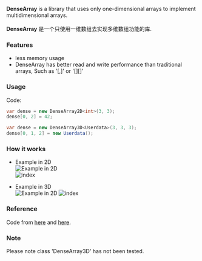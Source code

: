 **DenseArray** is a library that uses only one-dimensional arrays to implement multidimensional arrays.<br><br>
**DenseArray** 是一个只使用一维数组去实现多维数组功能的库.

### Features
* less memory usage
* DenseArray has better read and write performance than traditional arrays, Such as '[,]' or '[][]'


### Usage
Code:
```csharp
var dense = new DenseArray2D<int>(3, 3);
dense[0, 2] = 42;
```
```csharp
var dense = new DenseArray3D<Userdata>(3, 3, 3);
dense[0, 1, 2] = new Userdata();
```

### How it works
- Example in 2D<br>
![Example in 2D](https://eli.thegreenplace.net/images/2015/column-major-2D.png)<br>
![index](https://eli.thegreenplace.net/images/math/ab533f15375dcdb69e7affdd1a4c835e146b7751.png)

- Example in 3D<br>
![Example in 2D](https://eli.thegreenplace.net/images/2015/row-major-3D.png)
![index](https://eli.thegreenplace.net/images/math/3952a22345f3e71ecbf5b74899d875ca2b9035f2.png)


### Reference
Code from [here](https://www.codeproject.com/Articles/1064915/A-Generic-Fast-implementation-of-a-dimensional-de)
and [here](https://dzone.com/articles/memory-layout-of-multi-dimensional-arrays-1).


### Note
Please note class 'DenseArray3D' has not been tested.
